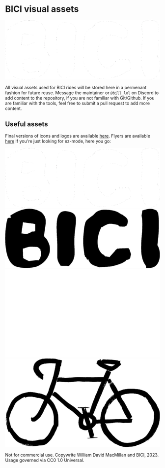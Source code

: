 # BICI visual assets

![The BICI logo, without the bicycle icon.](imgs/final-imgs/bici-white-transparent-bg.png)

All visual assets used for BICI rides will be stored here in a permenant fashion for future reuse. Message the maintainer or `@bill_lol` on Discord to add content to the repository, if you are not familiar with Git/Github. If you are familiar with the tools, feel free to submit a pull request to add more content.

## Useful assets

Final versions of icons and logos are available [here](/imgs/final-imgs/). Flyers are available [here](/flyers/) If you're just looking for ez-mode, here you go:

![BICI in white, transparent background](imgs/final-imgs/bici-white-transparent-bg.png)
![BICI in black, transparent background](imgs/final-imgs/bici-black-transparent-bg.png)
![BICI logo in white, bike only, transparent backgound](imgs/final-imgs/bici-icon-white-transparent-bg.png)
![BICI logo in black, bike only, transparent background](imgs/final-imgs/bici-icon-black-transparent-bg.png)

Not for commercial use. Copywrite William David MacMillan and BICI, 2023. Usage governed via CC0 1.0 Universal.
